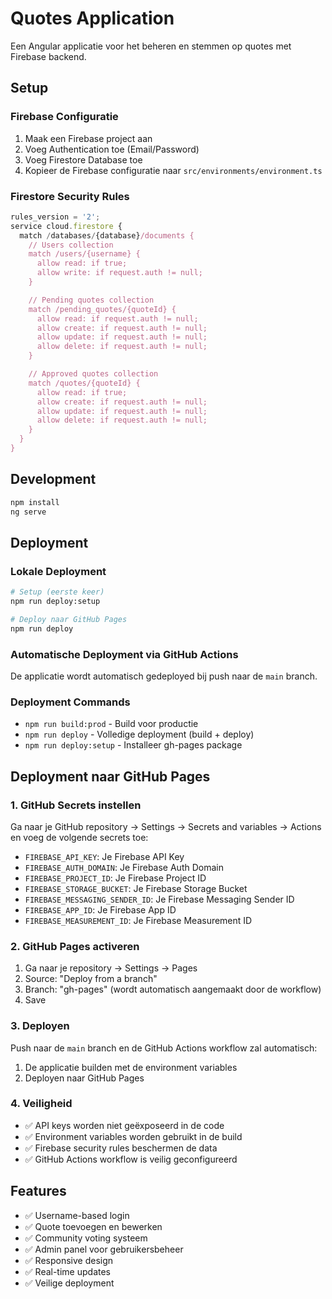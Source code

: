 # Quotes Application

Een Angular applicatie voor het beheren en stemmen op quotes met Firebase backend.

## Setup

### Firebase Configuratie

1. Maak een Firebase project aan
2. Voeg Authentication toe (Email/Password)
3. Voeg Firestore Database toe
4. Kopieer de Firebase configuratie naar `src/environments/environment.ts`

### Firestore Security Rules

```javascript
rules_version = '2';
service cloud.firestore {
  match /databases/{database}/documents {
    // Users collection
    match /users/{username} {
      allow read: if true;
      allow write: if request.auth != null;
    }

    // Pending quotes collection
    match /pending_quotes/{quoteId} {
      allow read: if request.auth != null;
      allow create: if request.auth != null;
      allow update: if request.auth != null;
      allow delete: if request.auth != null;
    }

    // Approved quotes collection
    match /quotes/{quoteId} {
      allow read: if true;
      allow create: if request.auth != null;
      allow update: if request.auth != null;
      allow delete: if request.auth != null;
    }
  }
}
```

## Development

```bash
npm install
ng serve
```

## Deployment

### Lokale Deployment

```bash
# Setup (eerste keer)
npm run deploy:setup

# Deploy naar GitHub Pages
npm run deploy
```

### Automatische Deployment via GitHub Actions

De applicatie wordt automatisch gedeployed bij push naar de `main` branch.

### Deployment Commands

- `npm run build:prod` - Build voor productie
- `npm run deploy` - Volledige deployment (build + deploy)
- `npm run deploy:setup` - Installeer gh-pages package

## Deployment naar GitHub Pages

### 1. GitHub Secrets instellen

Ga naar je GitHub repository → Settings → Secrets and variables → Actions en voeg de volgende secrets toe:

- `FIREBASE_API_KEY`: Je Firebase API Key
- `FIREBASE_AUTH_DOMAIN`: Je Firebase Auth Domain
- `FIREBASE_PROJECT_ID`: Je Firebase Project ID
- `FIREBASE_STORAGE_BUCKET`: Je Firebase Storage Bucket
- `FIREBASE_MESSAGING_SENDER_ID`: Je Firebase Messaging Sender ID
- `FIREBASE_APP_ID`: Je Firebase App ID
- `FIREBASE_MEASUREMENT_ID`: Je Firebase Measurement ID

### 2. GitHub Pages activeren

1. Ga naar je repository → Settings → Pages
2. Source: "Deploy from a branch"
3. Branch: "gh-pages" (wordt automatisch aangemaakt door de workflow)
4. Save

### 3. Deployen

Push naar de `main` branch en de GitHub Actions workflow zal automatisch:
1. De applicatie builden met de environment variables
2. Deployen naar GitHub Pages

### 4. Veiligheid

- ✅ API keys worden niet geëxposeerd in de code
- ✅ Environment variables worden gebruikt in de build
- ✅ Firebase security rules beschermen de data
- ✅ GitHub Actions workflow is veilig geconfigureerd

## Features

- ✅ Username-based login
- ✅ Quote toevoegen en bewerken
- ✅ Community voting systeem
- ✅ Admin panel voor gebruikersbeheer
- ✅ Responsive design
- ✅ Real-time updates
- ✅ Veilige deployment
